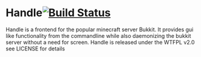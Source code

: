Handle[![Build Status](https://travis-ci.org/TokinT-Mac/Handle.png?branch=master)](https://travis-ci.org/TokinT-Mac/Handle)
==============
Handle is a frontend for the popular minecraft server Bukkit. It provides gui like functionality from the commandline while also daemonizing the bukkit server without a need for screen.
Handle is released under the WTFPL v2.0 see LICENSE for details
